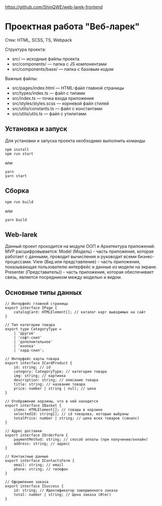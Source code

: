 https://github.com/ShinQWE/web-larek-frontend

# Проектная работа "Веб-ларек"

Стек: HTML, SCSS, TS, Webpack

Структура проекта:
- src/ — исходные файлы проекта
- src/components/ — папка с JS компонентами
- src/components/base/ — папка с базовым кодом

Важные файлы:
- src/pages/index.html — HTML-файл главной страницы
- src/types/index.ts — файл с типами
- src/index.ts — точка входа приложения
- src/styles/styles.scss — корневой файл стилей
- src/utils/constants.ts — файл с константами
- src/utils/utils.ts — файл с утилитами

## Установка и запуск
Для установки и запуска проекта необходимо выполнить команды

```
npm install
npm run start
```

или

```
yarn
yarn start
```
## Сборка

```
npm run build
```

или

```
yarn build
```

## Web-larek

Данный проект проходится на модуле ООП и Архитектура приложений. 
MVP расшифровывается:
Model (Модель) - часть приложения, которая работает с данными, проводит вычисления и руководит всеми бизнес-процессами.
View (Вид или представление) - часть приложения, показывающая пользователю интерфейс и данные из модели на экране.
Presenter (Представитель)) - часть приложения, которая обеспечивает связь, является посредником между моделью и видом.

## Основные типы данных

```
// Интерфейс главной страницы 
export interface IPage {
	catalogCard: HTMLElement[]; // каталог карт выводимых на сайт
}

// Тип категории товара 
export type CategoryType =
	| 'другое'
	| 'софт-скил'
	| 'дополнительное'
	| 'кнопка'
	| 'хард-скил';

// Интерфейс карты товара
export interface ICardProduct {
	id: string; // id
	category: CategoryType; // категория товара
	img: string; // картинка
	description: string; // описание товара
	title: string; // название товара
	price: number | string | null; // цена
}

// Отображение корзины, что в ней находится
export interface IBasket {
	items: HTMLElement[]; // товары в корзине
	selectedId: string[]; // id товарова, которые выбраны
	totalPrice: number | string; // цена всех товаров (синапс)
}

// Адрес доставки
export interface IOrderForm {
	paymentMethod: string; // способ оплаты (при получении/онлайн)
	address: string; // адресс
}

// Контактные данные
export interface IContactsForm {
	email: string; // email
	phone: string; // телефон
}

// Оформление заказа
export interface ISuccess {
	id: string; // Идентификатор завершенного заказа
	total: number | string; // Цена заказа (Итог)
}
```

